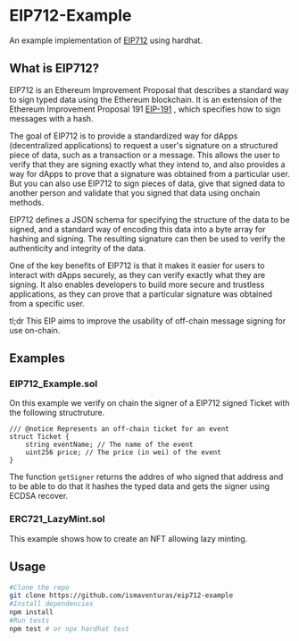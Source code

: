 # EIP712-Example

An example implementation of [EIP712](https://eips.ethereum.org/EIPS/eip-712) using hardhat.

## What is EIP712?

EIP712 is an Ethereum Improvement Proposal that describes a standard way to sign typed data using the Ethereum blockchain. It is an extension of the Ethereum Improvement Proposal 191 [EIP-191](https://eips.ethereum.org/EIPS/eip-191) , which specifies how to sign messages with a hash.

The goal of EIP712 is to provide a standardized way for dApps (decentralized applications) to request a user's signature on a structured piece of data, such as a transaction or a message. This allows the user to verify that they are signing exactly what they intend to, and also provides a way for dApps to prove that a signature was obtained from a particular user. But you can also use EIP712 to sign pieces of data, give that signed data to another person and validate that you signed that data using onchain methods.

EIP712 defines a JSON schema for specifying the structure of the data to be signed, and a standard way of encoding this data into a byte array for hashing and signing. The resulting signature can then be used to verify the authenticity and integrity of the data.

One of the key benefits of EIP712 is that it makes it easier for users to interact with dApps securely, as they can verify exactly what they are signing. It also enables developers to build more secure and trustless applications, as they can prove that a particular signature was obtained from a specific user.

tl;dr This EIP aims to improve the usability of off-chain message signing for use on-chain.

## Examples

### EIP712_Example.sol

On this example we verify on chain the signer of a EIP712 signed Ticket with the following structruture.

```solidity
/// @notice Represents an off-chain ticket for an event
struct Ticket {
    string eventName; // The name of the event
    uint256 price; // The price (in wei) of the event
}
```

The function `getSigner` returns the addres of who signed that address and to be able to do that it hashes the typed data and gets the signer  using ECDSA recover.

### ERC721_LazyMint.sol

This example shows how to create an NFT allowing lazy minting.

## Usage

```bash
#Clone the repo
git clone https://github.com/ismaventuras/eip712-example
#Install dependencies
npm install
#Run tests
npm test # or npx hardhat test
```
